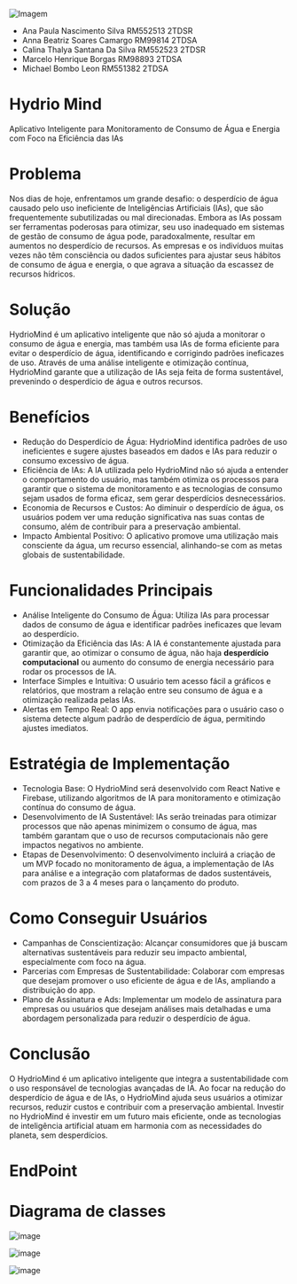 ![Imagem](https://github.com/user-attachments/assets/4c771eff-a142-4b7d-97b2-9a08f00f642a)

* Ana Paula Nascimento Silva  RM552513    2TDSR
* Anna Beatriz Soares Camargo  RM99814   2TDSA
* Calina Thalya Santana Da Silva RM552523   2TDSR
* Marcelo Henrique  Borgas  RM98893   2TDSA
* Michael Bombo Leon RM551382   2TDSA

# Hydrio  Mind
Aplicativo Inteligente para Monitoramento de Consumo de Água e Energia com Foco na Eficiência das IAs
 
# Problema
Nos dias de hoje, enfrentamos um grande desafio: o desperdício de água causado pelo uso ineficiente de Inteligências Artificiais (IAs), que são frequentemente subutilizadas ou mal direcionadas. Embora as IAs possam ser ferramentas poderosas para otimizar, seu uso inadequado em sistemas de gestão de consumo de água pode, paradoxalmente, resultar em aumentos no desperdício de recursos. As empresas e os indivíduos muitas vezes não têm consciência ou dados suficientes para ajustar seus hábitos de consumo de água e energia, o que agrava a situação da escassez de recursos hídricos.
 
# Solução
HydrioMind é um aplicativo inteligente que não só ajuda a monitorar o consumo de água e energia, mas também usa IAs de forma eficiente para evitar o desperdício de água, identificando e corrigindo padrões ineficazes de uso. Através de uma análise inteligente e otimização contínua, HydrioMind garante que a utilização de IAs seja feita de forma sustentável, prevenindo o desperdício de água e outros recursos.
 
# Benefícios
- Redução do Desperdício de Água: HydrioMind identifica padrões de uso ineficientes e sugere ajustes baseados em dados e IAs para reduzir o consumo excessivo de água.
- Eficiência de IAs: A IA utilizada pelo HydrioMind não só ajuda a entender o comportamento do usuário, mas também otimiza os processos para garantir que o sistema de monitoramento e as tecnologias de consumo sejam usados de forma eficaz, sem gerar desperdícios desnecessários.
- Economia de Recursos e Custos: Ao diminuir o desperdício de água, os usuários podem ver uma redução significativa nas suas contas de consumo, além de contribuir para a preservação ambiental.
- Impacto Ambiental Positivo: O aplicativo promove uma utilização mais consciente da água, um recurso essencial, alinhando-se com as metas globais de sustentabilidade.
 

# Funcionalidades Principais
- Análise Inteligente do Consumo de Água: Utiliza IAs para processar dados de consumo de água e identificar padrões ineficazes que levam ao desperdício.
- Otimização da Eficiência das IAs: A IA é constantemente ajustada para garantir que, ao otimizar o consumo de água, não haja **desperdício computacional** ou aumento do consumo de energia necessário para rodar os processos de IA.
- Interface Simples e Intuitiva: O usuário tem acesso fácil a gráficos e relatórios, que mostram a relação entre seu consumo de água e a otimização realizada pelas IAs.
- Alertas em Tempo Real: O app envia notificações para o usuário caso o sistema detecte algum padrão de desperdício de água, permitindo ajustes imediatos.
 
# Estratégia de Implementação
- Tecnologia Base: O HydrioMind será desenvolvido com React Native e Firebase, utilizando algoritmos de IA para monitoramento e otimização contínua do consumo de água.
- Desenvolvimento de IA Sustentável: IAs serão treinadas para otimizar processos que não apenas minimizem o consumo de água, mas também garantam que o uso de recursos computacionais não gere impactos negativos no ambiente.
- Etapas de Desenvolvimento: O desenvolvimento incluirá a criação de um MVP focado no monitoramento de água, a implementação de IAs para análise e a integração com plataformas de dados sustentáveis, com prazos de 3 a 4 meses para o lançamento do produto.

# Como Conseguir Usuários
- Campanhas de Conscientização: Alcançar consumidores que já buscam alternativas sustentáveis para reduzir seu impacto ambiental, especialmente com foco na água.
- Parcerias com Empresas de Sustentabilidade: Colaborar com empresas que desejam promover o uso eficiente de água e de IAs, ampliando a distribuição do app.
- Plano de Assinatura e Ads: Implementar um modelo de assinatura para empresas ou usuários que desejam análises mais detalhadas e uma abordagem personalizada para reduzir o desperdício de água.
 

# Conclusão
O HydrioMind é um aplicativo inteligente que integra a sustentabilidade com o uso responsável de tecnologias avançadas de IA. Ao focar na redução do desperdício de água e de IAs, o HydrioMind ajuda seus usuários a otimizar recursos, reduzir custos e contribuir com a preservação ambiental. Investir no HydrioMind é investir em um futuro mais eficiente, onde as tecnologias de inteligência artificial atuam em harmonia com as necessidades do planeta, sem desperdícios.

# EndPoint

# Diagrama de classes

![image](https://github.com/user-attachments/assets/3fab4790-b700-4ca9-bfe6-54f3f776fac5)

![image](https://github.com/user-attachments/assets/d5c781d5-4f8d-4c08-aaab-59dc3f62f8a3)

![image](https://github.com/user-attachments/assets/e6fae160-08ab-4d90-b130-0cc0f8a2177f)





